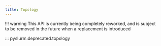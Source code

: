```yaml
---
title: Topology
---
```


!!! warning
    This API is currently being completely reworked, and is subject to be
    removed in the future when a replacement is introduced

::: pyslurm.deprecated.topology
